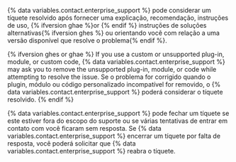 {% data variables.contact.enterprise_support %} pode considerar um tíquete resolvido após fornecer uma explicação, recomendação, instruções de uso, {% ifversion ghae %}or {% endif %} instruções de soluções alternativas{% ifversion ghes %} ou orientando você com relação a uma versão disponível que resolve o problema{% endif %}.

{% ifversion ghes or ghae %}
If you use a custom or unsupported plug-in, module, or custom code,
{% data variables.contact.enterprise_support %} may ask you to remove the unsupported plug-in, module, or code while attempting to resolve the issue. Se o problema for corrigido quando o plugin, módulo ou código personalizado incompatível for removido, o {% data variables.contact.enterprise_support %} poderá considerar o tíquete resolvido.
{% endif %}

{% data variables.contact.enterprise_support %} pode fechar um tíquete se este estiver fora do escopo do suporte ou se várias tentativas de entrar em contato com você ficaram sem resposta. Se {% data variables.contact.enterprise_support %} encerrar um tíquete por falta de resposta, você poderá solicitar que {% data variables.contact.enterprise_support %} reabra o tíquete.

